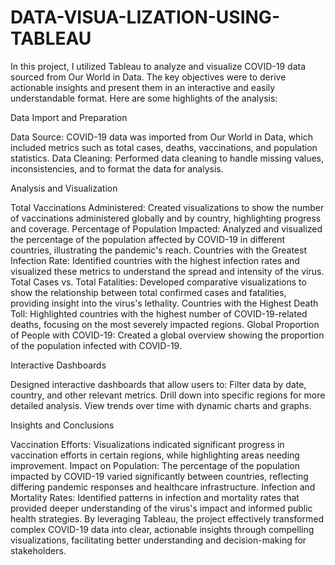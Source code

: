 # DATA-VISUA-LIZATION-USING-TABLEAU

In this project, I utilized Tableau to analyze and visualize COVID-19 data sourced from Our World in Data. The key objectives were to derive actionable insights and present them in an interactive and easily understandable format. Here are some highlights of the analysis:

Data Import and Preparation

Data Source: COVID-19 data was imported from Our World in Data, which included metrics such as total cases, deaths, vaccinations, and population statistics.
Data Cleaning: Performed data cleaning to handle missing values, inconsistencies, and to format the data for analysis.

Analysis and Visualization

Total Vaccinations Administered: Created visualizations to show the number of vaccinations administered globally and by country, highlighting progress and coverage.
Percentage of Population Impacted: Analyzed and visualized the percentage of the population affected by COVID-19 in different countries, illustrating the pandemic's reach.
Countries with the Greatest Infection Rate: Identified countries with the highest infection rates and visualized these metrics to understand the spread and intensity of the virus.
Total Cases vs. Total Fatalities: Developed comparative visualizations to show the relationship between total confirmed cases and fatalities, providing insight into the virus's lethality.
Countries with the Highest Death Toll: Highlighted countries with the highest number of COVID-19-related deaths, focusing on the most severely impacted regions.
Global Proportion of People with COVID-19: Created a global overview showing the proportion of the population infected with COVID-19.

Interactive Dashboards

Designed interactive dashboards that allow users to:
Filter data by date, country, and other relevant metrics.
Drill down into specific regions for more detailed analysis.
View trends over time with dynamic charts and graphs.

Insights and Conclusions

Vaccination Efforts: Visualizations indicated significant progress in vaccination efforts in certain regions, while highlighting areas needing improvement.
Impact on Population: The percentage of the population impacted by COVID-19 varied significantly between countries, reflecting differing pandemic responses and healthcare infrastructure.
Infection and Mortality Rates: Identified patterns in infection and mortality rates that provided deeper understanding of the virus's impact and informed public health strategies.
By leveraging Tableau, the project effectively transformed complex COVID-19 data into clear, actionable insights through compelling visualizations, facilitating better understanding and decision-making for stakeholders.
